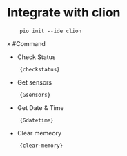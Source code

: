 # Integrate with clion
```
    pio init --ide clion
```
x
#Command
- Check Status 
```
    {checkstatus}
```
- Get sensors
```
    {Gsensors}
```
- Get Date & Time
```
    {Gdatetime}
```

- Clear memeory
```
    {clear-memory}
```